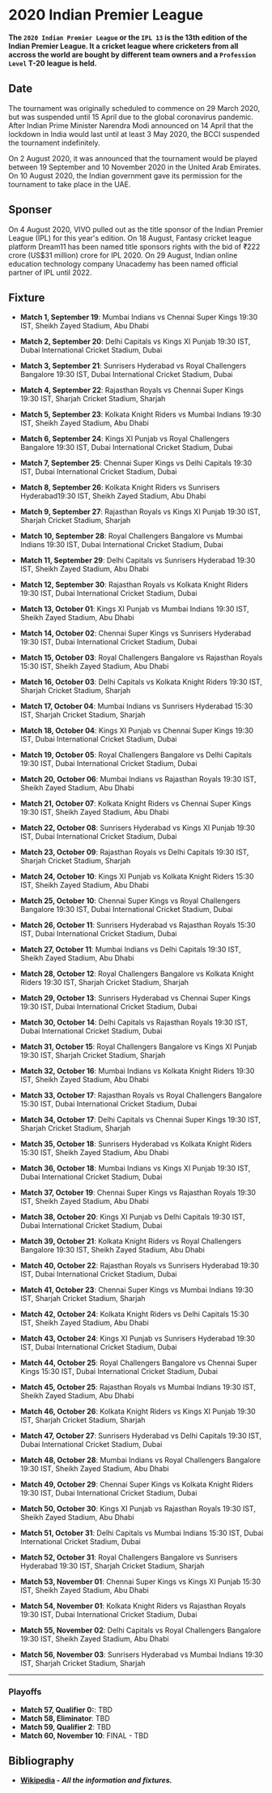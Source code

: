 # 2020 Indian Premier League

**The `2020 Indian Premier League` or the `IPL 13` is the 13th edition of the Indian Premier League. It a cricket league where cricketers from all accross the world are bought by different team owners and a `Profession Level` T-20 league is held.**

## Date

The tournament was originally scheduled to commence on 29 March 2020, but was suspended until 15 April due to the global coronavirus pandemic. After Indian Prime Minister Narendra Modi announced on 14 April that the lockdown in India would last until at least 3 May 2020, the BCCI suspended the tournament indefinitely.

On 2 August 2020, it was announced that the tournament would be played between 19 September and 10 November 2020 in the United Arab Emirates. On 10 August 2020, the Indian government gave its permission for the tournament to take place in the UAE.

## Sponser

On 4 August 2020, VIVO pulled out as the title sponsor of the Indian Premier League (IPL) for this year's edition. On 18 August, Fantasy cricket league platform Dream11 has been named title sponsors rights with the bid of ₹222 crore (US$31 million) crore for IPL 2020. On 29 August, Indian online education technology company Unacademy has been named official partner of IPL until 2022.

## Fixture

*   **Match 1, September 19**: Mumbai Indians vs Chennai Super Kings 19:30 IST, Sheikh Zayed Stadium, Abu Dhabi  

*   **Match 2, September 20**: Delhi Capitals vs Kings XI Punjab 19:30 IST, Dubai International Cricket Stadium, Dubai  

*   **Match 3, September 21**: Sunrisers Hyderabad vs Royal Challengers Bangalore 19:30 IST, Dubai International Cricket Stadium, Dubai  

*   **Match 4, September 22**: Rajasthan Royals vs Chennai Super Kings 19:30 IST, Sharjah Cricket Stadium, Sharjah  

*   **Match 5, September 23**: Kolkata Knight Riders vs Mumbai Indians 19:30 IST, Sheikh Zayed Stadium, Abu Dhabi  

*   **Match 6, September 24**: Kings XI Punjab vs Royal Challengers Bangalore 19:30 IST, Dubai International Cricket Stadium, Dubai  

*   **Match 7, September 25**: Chennai Super Kings vs Delhi Capitals 19:30 IST, Dubai International Cricket Stadium, Dubai  

*   **Match 8, September 26**: Kolkata Knight Riders vs Sunrisers Hyderabad19:30 IST, Sheikh Zayed Stadium, Abu Dhabi  

*   **Match 9, September 27**: Rajasthan Royals vs Kings XI Punjab 19:30 IST, Sharjah Cricket Stadium, Sharjah  

*   **Match 10, September 28**: Royal Challengers Bangalore vs Mumbai Indians 19:30 IST, Dubai International Cricket Stadium, Dubai  

*   **Match 11, September 29**: Delhi Capitals vs Sunrisers Hyderabad 19:30 IST, Sheikh Zayed Stadium, Abu Dhabi  

*   **Match 12, September 30**: Rajasthan Royals vs Kolkata Knight Riders 19:30 IST, Dubai International Cricket Stadium, Dubai  

*   **Match 13, October 01**: Kings XI Punjab vs Mumbai Indians 19:30 IST, Sheikh Zayed Stadium, Abu Dhabi  

*   **Match 14, October 02**: Chennai Super Kings vs Sunrisers Hyderabad 19:30 IST, Dubai International Cricket Stadium, Dubai  

*   **Match 15, October 03**: Royal Challengers Bangalore vs Rajasthan Royals 15:30 IST, Sheikh Zayed Stadium, Abu Dhabi  

*   **Match 16, October 03**: Delhi Capitals vs Kolkata Knight Riders 19:30 IST, Sharjah Cricket Stadium, Sharjah  

*   **Match 17, October 04**: Mumbai Indians vs Sunrisers Hyderabad 15:30 IST, Sharjah Cricket Stadium, Sharjah  

*   **Match 18, October 04**: Kings XI Punjab vs Chennai Super Kings 19:30 IST, Dubai International Cricket Stadium, Dubai  

*   **Match 19, October 05**: Royal Challengers Bangalore vs Delhi Capitals 19:30 IST, Dubai International Cricket Stadium, Dubai  

*   **Match 20, October 06**: Mumbai Indians vs Rajasthan Royals 19:30 IST, Sheikh Zayed Stadium, Abu Dhabi  

*   **Match 21, October 07**: Kolkata Knight Riders vs Chennai Super Kings 19:30 IST, Sheikh Zayed Stadium, Abu Dhabi  

*   **Match 22, October 08**: Sunrisers Hyderabad vs Kings XI Punjab 19:30 IST, Dubai International Cricket Stadium, Dubai  

*   **Match 23, October 09**: Rajasthan Royals vs Delhi Capitals 19:30 IST, Sharjah Cricket Stadium, Sharjah  

*   **Match 24, October 10**: Kings XI Punjab vs Kolkata Knight Riders 15:30 IST, Sheikh Zayed Stadium, Abu Dhabi  

*   **Match 25, October 10**: Chennai Super Kings vs Royal Challengers Bangalore 19:30 IST, Dubai International Cricket Stadium, Dubai  

*   **Match 26, October 11**: Sunrisers Hyderabad vs Rajasthan Royals 15:30 IST, Dubai International Cricket Stadium, Dubai  

*   **Match 27, October 11**: Mumbai Indians vs Delhi Capitals 19:30 IST, Sheikh Zayed Stadium, Abu Dhabi  

*   **Match 28, October 12**: Royal Challengers Bangalore vs Kolkata Knight Riders 19:30 IST, Sharjah Cricket Stadium, Sharjah  

*   **Match 29, October 13**: Sunrisers Hyderabad vs Chennai Super Kings 19:30 IST, Dubai International Cricket Stadium, Dubai  

*   **Match 30, October 14**: Delhi Capitals vs Rajasthan Royals 19:30 IST, Dubai International Cricket Stadium, Dubai  

*   **Match 31, October 15**: Royal Challengers Bangalore vs Kings XI Punjab 19:30 IST, Sharjah Cricket Stadium, Sharjah  

*   **Match 32, October 16**: Mumbai Indians vs Kolkata Knight Riders 19:30 IST, Sheikh Zayed Stadium, Abu Dhabi  

*   **Match 33, October 17**: Rajasthan Royals vs Royal Challengers Bangalore 15:30 IST, Dubai International Cricket Stadium, Dubai  

*   **Match 34, October 17**: Delhi Capitals vs Chennai Super Kings 19:30 IST, Sharjah Cricket Stadium, Sharjah  

*   **Match 35, October 18**: Sunrisers Hyderabad vs Kolkata Knight Riders 15:30 IST, Sheikh Zayed Stadium, Abu Dhabi  

*   **Match 36, October 18**: Mumbai Indians vs Kings XI Punjab 19:30 IST, Dubai International Cricket Stadium, Dubai  

*   **Match 37, October 19**: Chennai Super Kings vs Rajasthan Royals 19:30 IST, Sheikh Zayed Stadium, Abu Dhabi  

*   **Match 38, October 20**: Kings XI Punjab vs Delhi Capitals 19:30 IST, Dubai International Cricket Stadium, Dubai  

*   **Match 39, October 21**: Kolkata Knight Riders vs Royal Challengers Bangalore 19:30 IST, Sheikh Zayed Stadium, Abu Dhabi  

*   **Match 40, October 22**: Rajasthan Royals vs Sunrisers Hyderabad 19:30 IST, Dubai International Cricket Stadium, Dubai  

*   **Match 41, October 23**: Chennai Super Kings vs Mumbai Indians 19:30 IST, Sharjah Cricket Stadium, Sharjah  

*   **Match 42, October 24**: Kolkata Knight Riders vs Delhi Capitals 15:30 IST, Sheikh Zayed Stadium, Abu Dhabi  

*   **Match 43, October 24**: Kings XI Punjab vs Sunrisers Hyderabad 19:30 IST, Dubai International Cricket Stadium, Dubai  

*   **Match 44, October 25**: Royal Challengers Bangalore vs Chennai Super Kings 15:30 IST, Dubai International Cricket Stadium, Dubai  

*   **Match 45, October 25**: Rajasthan Royals vs Mumbai Indians 19:30 IST, Sheikh Zayed Stadium, Abu Dhabi  

*   **Match 46, October 26**: Kolkata Knight Riders vs Kings XI Punjab 19:30 IST, Sharjah Cricket Stadium, Sharjah  

*   **Match 47, October 27**: Sunrisers Hyderabad vs Delhi Capitals 19:30 IST, Dubai International Cricket Stadium, Dubai  

*   **Match 48, October 28**: Mumbai Indians vs Royal Challengers Bangalore 19:30 IST, Sheikh Zayed Stadium, Abu Dhabi  

*   **Match 49, October 29**: Chennai Super Kings vs Kolkata Knight Riders 19:30 IST, Dubai International Cricket Stadium, Dubai  

*   **Match 50, October 30**: Kings XI Punjab vs Rajasthan Royals 19:30 IST, Sheikh Zayed Stadium, Abu Dhabi  

*   **Match 51, October 31**: Delhi Capitals vs Mumbai Indians 15:30 IST, Dubai International Cricket Stadium, Dubai  

*   **Match 52, October 31**: Royal Challengers Bangalore vs Sunrisers Hyderabad 19:30 IST, Sharjah Cricket Stadium, Sharjah  

*   **Match 53, November 01**: Chennai Super Kings vs Kings XI Punjab 15:30 IST, Sheikh Zayed Stadium, Abu Dhabi  

*   **Match 54, November 01**: Kolkata Knight Riders vs Rajasthan Royals 19:30 IST, Dubai International Cricket Stadium, Dubai  

*   **Match 55, November 02**: Delhi Capitals vs Royal Challengers Bangalore 19:30 IST, Sheikh Zayed Stadium, Abu Dhabi  

*   **Match 56, November 03**: Sunrisers Hyderabad vs Mumbai Indians 19:30 IST, Sharjah Cricket Stadium, Sharjah  

-------------

### Playoffs
*  **Match 57, Qualifier 0:**: TBD
*  **Match 58, Eliminator**: TBD
*  **Match 59, Qualifier 2**: TBD
*  **Match 60, November 10**: FINAL - TBD

## Bibliography 

- **[Wikipedia]('https://en.wikipedia.org/wiki/2020_Indian_Premier_League') - _All the information and fixtures._**